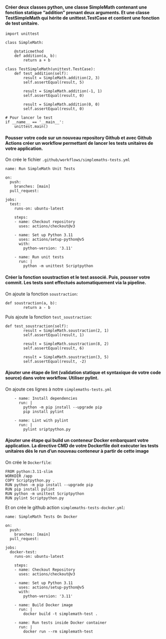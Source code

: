 #### Créer deux classes python, une classe SimpleMath contenant une fonction statique “addition” prenant deux arguments. Et une classe TestSimpleMath qui hérite de unittest.TestCase et contient une fonction de test unitaire.

```
import unittest

class SimpleMath:

    @staticmethod
    def addition(a, b):
        return a + b

class TestSimpleMath(unittest.TestCase):
    def test_addition(self):
        result = SimpleMath.addition(2, 3)
        self.assertEqual(result, 5)

        result = SimpleMath.addition(-1, 1)
        self.assertEqual(result, 0)

        result = SimpleMath.addition(0, 0)
        self.assertEqual(result, 0)

# Pour lancer le test
if __name__ == '__main__':
    unittest.main()
```

#### Pousser votre code sur un nouveau repository Github et avec Github Actions créer un workflow permettant de lancer les tests unitaires de votre application.

On crée le fichier `.github/workflows/simplemaths-tests.yml`

```
name: Run SimpleMath Unit Tests

on:
  push:
    branches: [main]
  pull_request:

jobs:
  test:
    runs-on: ubuntu-latest

    steps:
    - name: Checkout repository
      uses: actions/checkout@v3

    - name: Set up Python 3.11
      uses: actions/setup-python@v5
      with:
        python-version: '3.11'

    - name: Run unit tests
      run: |
        python -m unittest Scriptpython
```

#### Créer la fonction soustraction et le test associé. Puis, pousser votre commit. Les tests sont effectués automatiquement via la pipeline.

On ajoute la fonction `soustraction`:

```
def soustraction(a, b):
        return a - b
```
Puis ajoute la fonction `test_soustraction`:

```
def test_soustraction(self):
        result = SimpleMath.soustraction(2, 1)
        self.assertEqual(result, 1)

        result = SimpleMath.soustraction(8, 2)
        self.assertEqual(result, 6)

        result = SimpleMath.soustraction(3, 5)
        self.assertEqual(result, -2)
```


#### Ajouter une étape de lint (validation statique et syntaxique de votre code source) dans votre workflow. Utiliser pylint.

On ajoute ces lignes à notre `simplemaths-tests.yml`

```
    - name: Install dependencies
      run: |
        python -m pip install --upgrade pip
        pip install pylint

    - name: Lint with pylint
      run: |
        pylint sriptpython.py
```

#### Ajouter une étape qui build un conteneur Docker embarquant votre application. La directive CMD de votre Dockerfile doit exécuter les tests unitaires dès le run d’un nouveau conteneur à partir de cette image

On crée le `Dockerfile`:
```
FROM python:3.11-slim
WORKDIR /app
COPY Scriptpython.py .
RUN python -m pip install --upgrade pip
RUN pip install pylint
RUN python -m unittest Scriptpython
RUN pylint Scriptpython.py
```

Et on crée le github action `simplemaths-tests-docker.yml`: 

```
name: SimpleMath Tests On Docker

on:
  push:
    branches: [main]
  pull_request:

jobs:
  docker-test:
    runs-on: ubuntu-latest

    steps:
    - name: Checkout Repository
      uses: actions/checkout@v3

    - name: Set up Python 3.11
      uses: actions/setup-python@v5
      with:
        python-version: '3.11'

    - name: Build Docker image
      run: |
        docker build -t simplemath-test .

    - name: Run tests inside Docker container
      run: |
        docker run --rm simplemath-test
```




